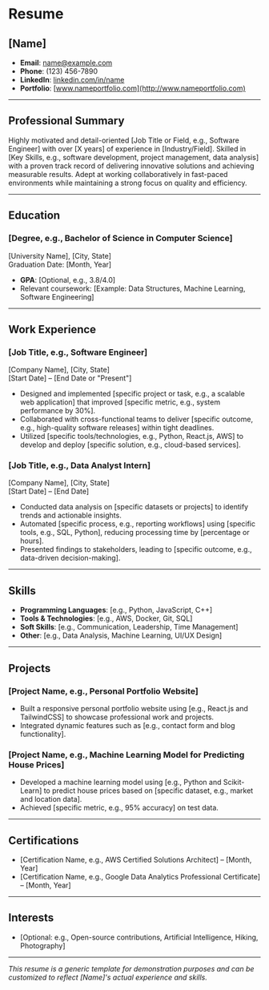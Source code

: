 # **Resume**

## **[Name]**
- **Email**: name@example.com  
- **Phone**: (123) 456-7890  
- **LinkedIn**: [linkedin.com/in/name](https://linkedin.com/in/name)  
- **Portfolio**: [www.nameportfolio.com](http://www.nameportfolio.com)  

---

## **Professional Summary**
Highly motivated and detail-oriented [Job Title or Field, e.g., Software Engineer] with over [X years] of experience in [Industry/Field]. Skilled in [Key Skills, e.g., software development, project management, data analysis] with a proven track record of delivering innovative solutions and achieving measurable results. Adept at working collaboratively in fast-paced environments while maintaining a strong focus on quality and efficiency.

---

## **Education**
### **[Degree, e.g., Bachelor of Science in Computer Science]**  
[University Name], [City, State]  
Graduation Date: [Month, Year]  
- **GPA**: [Optional, e.g., 3.8/4.0]  
- Relevant coursework: [Example: Data Structures, Machine Learning, Software Engineering]  

---

## **Work Experience**

### **[Job Title, e.g., Software Engineer]**  
[Company Name], [City, State]  
[Start Date] – [End Date or "Present"]  
- Designed and implemented [specific project or task, e.g., a scalable web application] that improved [specific metric, e.g., system performance by 30%].  
- Collaborated with cross-functional teams to deliver [specific outcome, e.g., high-quality software releases] within tight deadlines.  
- Utilized [specific tools/technologies, e.g., Python, React.js, AWS] to develop and deploy [specific solution, e.g., cloud-based services].  

### **[Job Title, e.g., Data Analyst Intern]**  
[Company Name], [City, State]  
[Start Date] – [End Date]  
- Conducted data analysis on [specific datasets or projects] to identify trends and actionable insights.  
- Automated [specific process, e.g., reporting workflows] using [specific tools, e.g., SQL, Python], reducing processing time by [percentage or hours].  
- Presented findings to stakeholders, leading to [specific outcome, e.g., data-driven decision-making].  

---

## **Skills**
- **Programming Languages**: [e.g., Python, JavaScript, C++]  
- **Tools & Technologies**: [e.g., AWS, Docker, Git, SQL]  
- **Soft Skills**: [e.g., Communication, Leadership, Time Management]  
- **Other**: [e.g., Data Analysis, Machine Learning, UI/UX Design]  

---

## **Projects**
### **[Project Name, e.g., Personal Portfolio Website]**  
- Built a responsive personal portfolio website using [e.g., React.js and TailwindCSS] to showcase professional work and projects.  
- Integrated dynamic features such as [e.g., contact form and blog functionality].  

### **[Project Name, e.g., Machine Learning Model for Predicting House Prices]**  
- Developed a machine learning model using [e.g., Python and Scikit-Learn] to predict house prices based on [specific dataset, e.g., market and location data].  
- Achieved [specific metric, e.g., 95% accuracy] on test data.  

---

## **Certifications**
- [Certification Name, e.g., AWS Certified Solutions Architect] – [Month, Year]  
- [Certification Name, e.g., Google Data Analytics Professional Certificate] – [Month, Year]  

---

## **Interests**
- [Optional: e.g., Open-source contributions, Artificial Intelligence, Hiking, Photography]

---

*This resume is a generic template for demonstration purposes and can be customized to reflect [Name]'s actual experience and skills.*
